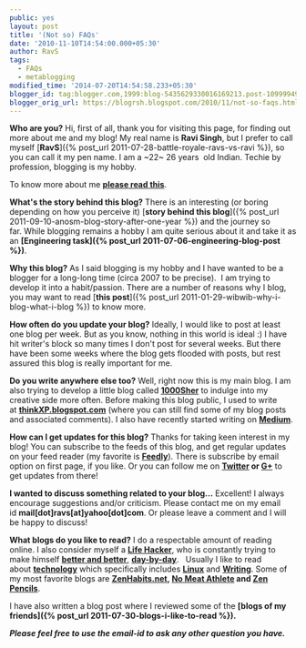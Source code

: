 ```yaml
---
public: yes
layout: post
title: '(Not so) FAQs'
date: '2010-11-10T14:54:00.000+05:30'
author: RavS
tags:
  - FAQs
  - metablogging
modified_time: '2014-07-20T14:54:58.233+05:30'
blogger_id: tag:blogger.com,1999:blog-5435629330016169213.post-10999949296419747
blogger_orig_url: https://blogrsh.blogspot.com/2010/11/not-so-faqs.html
---
```


**Who are you?**
Hi, first of all,  thank you for visiting this page, for finding out more about me and my blog! My real name is **Ravi Singh**, but I prefer to call myself [**RavS**]({% post_url 2011-07-28-battle-royale-ravs-vs-ravi %}), so you can call it my pen name. I am a ~22~ 26 years  old Indian. Techie by profession, blogging is my hobby.

To know more about me **[please read this](https://blogrsh.blogspot.com/p/myself.html)**.

**What's the story behind this blog?**
There is an interesting (or boring depending on how you perceive it) [**story behind this blog**]({% post_url 2011-09-10-anosm-blog-story-after-one-year %}) and the journey so far. While blogging remains a hobby I am quite serious about it and take it as an **[Engineering task]({% post_url 2011-07-06-engineering-blog-post %})**.

**Why this blog?**
As I said blogging is my hobby and I have wanted to be a blogger for a long-long time (circa 2007 to be precise).  I am trying to develop it into a habit/passion. There are a number of reasons why I blog, you may want to read [**this post**]({% post_url 2011-01-29-wibwib-why-i-blog-what-i-blog %}) to know more.

**How often do you update your blog?**
Ideally, I would like to post at least one blog per week. But as you know, nothing in this world is ideal :) I have hit writer's block so many times I don't post for several weeks. But there have been some weeks where the blog gets flooded with posts, but rest assured this blog is really important for me.

**Do you write anywhere else too?**
Well, right now this is my main blog. I am also trying to develop a little blog called **[1000Sher](https://1000sher.in/)** to indulge into my creative side more often. Before making this blog public, I used to write at [**thinkXP.blogspot.com**](https://thinkxp.blogspot.com/) (where you can still find some of my blog posts and associated comments). I also have recently started writing on **[Medium](https://medium.com/@medmRSH)**.

**How can I get updates for this blog?**
Thanks for taking keen interest in my blog! You can subscribe to the feeds of this blog, and get regular updates on your feed reader (my favorite is **[Feedly](https://cloud.feedly.com/)**). There is subscribe by email option on first page, if you like. Or you can follow me on **[Twitter](https://twitter.com/twitrsh) or [G+](https://plus.google.com/115235735498568214719/posts)** to get updates from there!

**I wanted to discuss something related to your blog...**
Excellent! I always encourage suggestions and/or criticism. Please contact me on my email id **mail\[dot\]ravs\[at\]yahoo\[dot\]com**. Or please leave a comment and I will be happy to discuss!

**What blogs do you like to read?**
I do a respectable amount of reading online. I also consider myself a **[Life Hacker](https://www.lifehacker.com/)**, who is constantly trying to make himself **[better and better](https://tynan.com/)**, [**day-by-day**](https://seths.blog).  
Usually I like to read about **[technology](https://www.thinkdigit.com/)** which specifically includes **[Linux](https://www.omgubuntu.co.uk//)** and **[Writing](https://writetodone.com/)**. Some of my most favorite blogs are **[ZenHabits.net](https://zenhabits.net/), [No Meat Athlete](https://www.nomeatathlete.com/) and [Zen Pencils](https://zenpencils.com/)**.

I have also written a blog post where I reviewed some of the **[blogs of my friends]({% post_url 2011-07-30-blogs-i-like-to-read %}).**

_**Please feel free to use the email-id to ask any other question you have.**_
